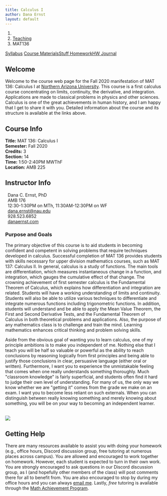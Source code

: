 ```yaml
---
title: Calculus I
author: Dana Ernst
layout: default
---
```


<ol class="breadcrumb">
  <li><a href="/"><i class="fa fa-home"></i></a></li>
  <li><a href="/teaching/">Teaching</a></li>
  <li class="active">MAT136</li>
</ol>

<div class="row">
<div class="col-xs-12">
<div class="btn-group btn-group-justified">
<a class="btn btn-default btn-success" href="{{site.baseurl}}/teaching/mat136f20/syllabus/">Syllabus</a>
<a class="btn btn-default btn-primary" href="{{site.baseurl}}/teaching/mat136f20/materials/">
<span class="hidden-xs">Course Materials</span><span class="visible-xs">Stuff</span>
</a>
<a class="btn btn-default btn-warning" href="{{site.baseurl}}/teaching/mat136f20/homework/">
<span class="hidden-xs">Homework</span><span class="visible-xs">HW</span>
</a>
<a class="btn btn-default btn-info" href="{{site.baseurl}}/teaching/mat136f20/journal/">Journal</a>
</div>
</div>
</div>

## Welcome ##
Welcome to the course web page for the Fall 2020 manifestation of MAT 136: Calculus I at [Northern Arizona University](http://nau.edu). This course is a first calculus course concentrating on limits, continuity, the derivative, and integration. Applications are made to classical problems in physics and other sciences. Calculus is one of the great achievements in human history, and I am happy that I get to share it with you. Detailed information about the course and its structure is available at the links above.

<div class="row">
  <div class="col-xs-12 col-sm-6">
    <div>
    <h2>Course Info</h2>
    <strong>Title:</strong> MAT 136: Calculus I<br />
    <strong>Semester:</strong> Fall 2020<br />
    <strong>Credits:</strong> 3<br />
    <strong>Section:</strong> 14<br />
    <strong>Time:</strong> 1:50-2:40PM MWThF<br />
    <strong>Location:</strong> AMB 225
    </div>
  </div>

  <div class="col-xs-12 col-sm-6">
    <div>
      <h2>Instructor Info</h2>
      <i class="fa fa-user fa-fw"></i>&nbsp; Dana C. Ernst, PhD<br />
      <i class="fa fa-university fa-fw"></i>&nbsp; AMB 176<br />
      <i class="fa fa-users fa-fw"></i>&nbsp; 12:30-1:30PM on MTh, 11:30AM-12:30PM on WF<br />
      <i class="far fa-envelope fa-fw"></i>&nbsp; <a href="mailto:dana.ernst@nau.edu">dana.ernst@nau.edu</a><br />
      <i class="fa fa-phone fa-fw"></i>&nbsp; 928.523.6852<br />
      <i class="fa fa-link fa-fw"></i>&nbsp; <a href="{{site.baseurl}}">danaernst.com</a>
    </div>
  </div>
</div>

### Purpose and Goals ###
The primary objective of this course is to aid students in becoming confident and competent in solving problems that require techniques developed in calculus. Successful completion of MAT 136 provides students with skills necessary for upper division mathematics courses, such as MAT 137: Calculus II. In general, calculus is a study of functions. The main tools are differentiation, which measures instantaneous change in a function, and integration, which gauges the cumulative effect of that change. The crowning achievement of first semester calculus is the Fundamental Theorem of Calculus, which explains how differentiation and integration are related. Students will have a working understanding of limits and continuity. Students will also be able to utilize various techniques to differentiate and integrate numerous functions including trigonometric functions. In addition, students will understand and be able to apply the Mean Value Theorem, the First and Second Derivative Tests, and the Fundamental Theorem of Calculus in both theoretical problems and applications. Also, the purpose of any mathematics class is to challenge and train the mind. Learning mathematics enhances critical thinking and problem solving skills.

<div class="row">
  <div class="col-xs-12 col-lg-7">
    <div>
    <p>Aside from the obvious goal of wanting you to learn calculus, one of my principle ambitions is to make you independent of me.  Nothing else that I teach you will be half so valuable or powerful as the ability to reach conclusions by reasoning logically from first principles and being able to justify those conclusions in clear, persuasive language (either oral or written).   Furthermore, I want you to experience the unmistakable feeling that comes when one really understands something thoroughly.  Much "classroom knowledge" is fairly superficial, and students often find it hard to judge their own level of understanding. For many of us, the only way we know whether we are "getting it" comes from the grade we make on an exam.  I want you to become less reliant on such externals.  When you can distinguish between really knowing something and merely knowing about something, you will be on your way to becoming an independent learner.</p>
    </div>
  </div>

  <div class="col-xs-12 col-lg-5">
  <div><br />
  <img src="{{ site.baseurl }}/images/RiemannSum.png" class="img-responsive" /></div>
  </div>
</div>



## Getting Help ##
There are many resources available to assist you with doing your homework (e.g., office hours, Discord discussion group, free tutoring at numerous places across campus). You are allowed and encouraged to work together on homework.  However, each student is expected to turn in their own work. You are strongly encouraged to ask questions in our Discord discussion group, as I (and hopefully other members of the class) will post comments there for all to benefit from.  You are also encouraged to stop by during my office hours and you can always [email me](mailto:dana.ernst@nau.edu).  Lastly, *free* tutoring is available through the [Math Achievement Program](https://in.nau.edu/academic-success-centers/math-achievement-program/).

